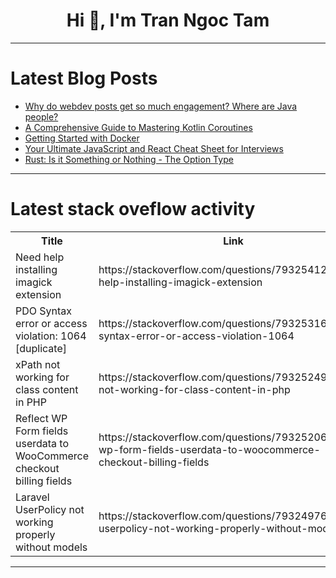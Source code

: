 <h1 align="center">Hi 👋, I'm Tran Ngoc Tam</h1>

---

# Latest Blog Posts 
<!-- BLOG-POST-LIST:START -->
- [Why do webdev posts get so much engagement? Where are Java people?](https://dev.to/prakhars/why-do-webdev-posts-get-so-much-engagement-where-are-java-people-5eii)
- [A Comprehensive Guide to Mastering Kotlin Coroutines](https://dev.to/prakhars/a-comprehensive-guide-to-mastering-kotlin-coroutines-1ai3)
- [Getting Started with Docker](https://dev.to/shiva_shanmugam/getting-started-with-docker-10e7)
- [Your Ultimate JavaScript and React Cheat Sheet for Interviews](https://dev.to/usman_awan/your-ultimate-javascript-and-react-cheat-sheet-for-interviews-2e1j)
- [Rust: Is it Something or Nothing - The Option Type](https://dev.to/crusty-rustacean/rust-is-it-something-or-nothing-the-option-type-47l4)
<!-- BLOG-POST-LIST:END -->

---

# Latest stack oveflow activity
<table>
  <tr><th>Title</th><th>Link</th></tr>
  <!-- STACKOVERFLOW:START --><tr><td>Need help installing imagick extension</td><td>https://stackoverflow.com/questions/79325412/need-help-installing-imagick-extension</td></tr><tr><td>PDO Syntax error or access violation: 1064 [duplicate]</td><td>https://stackoverflow.com/questions/79325316/pdo-syntax-error-or-access-violation-1064</td></tr><tr><td>xPath not working for class content in PHP</td><td>https://stackoverflow.com/questions/79325249/xpath-not-working-for-class-content-in-php</td></tr><tr><td>Reflect WP Form fields userdata to WooCommerce checkout billing fields</td><td>https://stackoverflow.com/questions/79325206/reflect-wp-form-fields-userdata-to-woocommerce-checkout-billing-fields</td></tr><tr><td>Laravel UserPolicy not working properly without models</td><td>https://stackoverflow.com/questions/79324976/laravel-userpolicy-not-working-properly-without-models</td></tr><!-- STACKOVERFLOW:END -->
</table>

---


